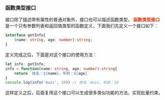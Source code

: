 ### 函数类型接口
接口除了描述带有属性的普通对象外，接口也可以描述函数类型。
**<font color="#d63200">函数类型接口</font>** 是一个只有参数列表和返回值类型的函数定义，下面我们先定义一个接口如下： 
```ts
interface getInfo{
    (name: string, age: number):string;
}
```
定义完成之后，下面是对这个接口的使用方法：
```ts
let info: getInfo;
info = function(name: string, age: number):string{
    return `姓名：${name}，年龄：${age}`
}
console.log(info('muzi', 18)) // 姓名：muzi，年龄：18
```
这样定义之后，后面复用这个接口可以生成很多类似功能的方法，实现批量约束。